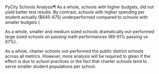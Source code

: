 
PyCity Schools Analysis¶
As a whole, schools with higher budgets, did not yield better test results. By contrast, schools with higher spending per student actually (\$645-675) underperformed compared to schools with smaller budgets (

As a whole, smaller and medium sized schools dramatically out-performed large sized schools on passing math performances (89-91% passing vs 67%).

As a whole, charter schools out-performed the public district schools across all metrics. However, more analysis will be required to glean if the effect is due to school practices or the fact that charter schools tend to serve smaller student populations per school.
